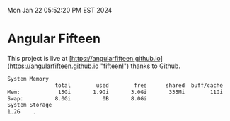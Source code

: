 Mon Jan 22 05:52:20 PM EST 2024

# Angular Fifteen


This project is live at [https://angularfifteen.github.io](https://angularfifteen.github.io "fifteen!") thanks to Github.

```bash
System Memory
               total        used        free      shared  buff/cache   available
Mem:            15Gi       1.9Gi       3.0Gi       335Mi        11Gi        13Gi
Swap:          8.0Gi          0B       8.0Gi
System Storage
1.2G	.
```
